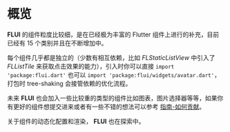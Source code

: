 # 概览

**FLUI** 的组件粒度比较细，是在已经极为丰富的 Flutter 组件上进行的补充，目前已经有 15 个类别并且在不断增加中。

每个组件几乎都是独立的（少数有相互依赖，比如 *FLStaticListView* 中引入了 *FLListTile* 来获取点击效果的能力），引入时你可以直接 `import 'package:flui.dart'` 也可以 `import 'package:flui/widgets/avatar.dart'`，打包时 tree-shaking 会接管依赖的优化流程。

未来 **FLUI** 也会加入一些比较重的类型的组件比如图表，图片选择器等等，如果你有更好的组件想提交进来或者有一些不错的想法可以参考 [指南-如何贡献](https://flui.xin/guide.html#如何贡献)。

关于组件的动态化配置和渲染， **FLUI** 也在探索中。

